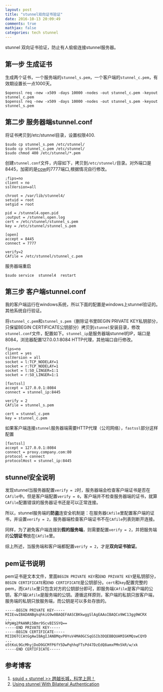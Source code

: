 ```yaml
---
layout: post
title: "stunnel双向证书验证"
date: 2016-10-13 20:09:49
comments: true
mathjax: false
categories: tech stunnel
---
```


stunnel 双向证书验证，防止有人偷偷连接stunnel服务器。

<!--more-->

## 第一步 生成证书

生成两个证书，一个服务端的`stunnel_s.pem`，一个客户端的`stunnel_c.pem`，有效期设置长一点1000天。

```
$openssl req -new -x509 -days 10000 -nodes -out stunnel_c.pem -keyout stunnel_c.pem
$openssl req -new -x509 -days 10000 -nodes -out stunnel_s.pem -keyout stunnel_s.pem
```

## 第二步 服务器端stunnel.conf

将证书拷贝到/etc/stunnel目录，设置权限400.

```
$sudo cp stunnel_s.pem /etc/stunnel/
$sudo cp stunnel_c.pem /etc/stunnel/
$sudo chmod 400 /etc/stunnel/*.pem
```

创建`stunnel.conf`文件，内容如下，拷贝到`/etc/stunnel/`目录。对外端口是8445，加密的是[cow](https://github.com/cyfdecyf/cow)的7777端口,根据情况自行修改。

```
;fips=no
client = no
sslVersion=all

chroot = /var/lib/stunnel4/
setuid = root
setgid = root

pid = /stunnel4.open.pid
;output = /stunnel.open.log
cert = /etc/stunnel/stunnel_s.pem
key = /etc/stunnel/stunnel_s.pem

[open]
accept = 8445
connect = 7777

verify=2
CAfile = /etc/stunnel/stunnel_c.pem
```

服务器端重启

```
$sudo service  stunnel4  restart
```

##  第三步 客户端stunnel.conf

我的客户端运行在windows系统，所以下面的配置是windows上stunnel验证的。其他系统自行验证。

将`stunnel_c.pem`和`stunnel_s.pem`（删除证书里BEGIN PRIVATE KEY私钥部分，只保留BEGIN CERTIFICATE公钥部分）拷贝到`stunnel`安装目录，修改`stunnel.conf`文件，配置如下。`stunnel_ip`是服务器端stunnel的IP，端口是8084，浏览器配置127.0.0.1:8084 HTTP代理，其他端口自行修改。

```
fips=no
client = yes
sslVersion = all
socket = l:TCP_NODELAY=1
socket = r:TCP_NODELAY=1
socket = l:SO_LINGER=1:1
socket = r:SO_LINGER=1:1

[fastssl]
accept = 127.0.0.1:8084
connect = stunnel_ip:8445

verify = 2
CAfile = stunnel_s.pem

cert = stunnel_c.pem
key = stunnel_c.pem
```

如果客户端连接`stunnel`服务器端需要HTTP代理（公司网络），`fastssl`部分这样配置

```
[fastssl]
accept = 127.0.0.1:8084
connect = proxy.company.com:80
protocol = connect
protocolHost = stunnel_ip:8445
```

## stunnel安全说明

发现stunnel当服务器配置`verify = 2`时，服务器端会检查客户端证书是否在`CAfile`中。但是客户端配置`verify = 0`，客户端并不检查服务器端的证书，就算`CAfile`配置错误的服务器证书还是可以正常连接。

所以，stunnel服务端的**防盗**连安全机制是：在服务器`CAfile`里配置客户端的证书，并设置`verify = 2`，服务器端检查客户端证书不在`CAfile`列表则断开连接。

同样，为了避免客户端连接到**假的服务端**，则需要配置`verify = 2`，并把服务端的**公钥证书**放在`CAfile`里。

综上所述，当服务端和客户端都配置`verify = 2`，才是**双向证书验证**。

##  pem证书说明

pem证书是文本文件，里面`BEGIN PRIVATE KEY`和`END PRIVATE KEY`是私钥部分，`BEGIN CERTIFICATE`和`END CERTIFICATE`是公钥部分。`cert`和`key`配置完整的pem，而`CAfile`里只包含对方的公钥部分即可，即服务端`CAfile`是客户端的公钥，客户端`CAfile`是服务端的公钥。遵循这样原则，客户端的私钥只放客户端，服务端的私钥只放服务端，而公钥是可以多处存放的。

```
-----BEGIN PRIVATE KEY-----
MIIEvwIBADANBgkqhkiG9w0BAQEFAASCBKkwggSlAgEAAoIBAQCo9WC13gg9WCRX
...
kPpWg2PAANRi5Bmr9ScvBISSYQ==
-----END PRIVATE KEY-----
-----BEGIN CERTIFICATE-----
MIID6TCCAtGgAwIBAgIJANBMqvP0YuV4MA0GCSqGSIb3DQEBBQUAMIGKMQswCQYD
...
o5tKoL9GcMhyjDoD9GCMfP6fY5DwPqhhqFTsPd47DzEdQ8amxPMn5kR/w/xk
-----END CERTIFICATE-----
```

##  参考博客

1.  [squid + stunnel >> 跨越长城，科学上网！](http://www.hawu.me/operation/886)
1.  [Using stunnel With Bilateral Authentication](http://briteming.blogspot.com/2013/03/stunnel.html)


